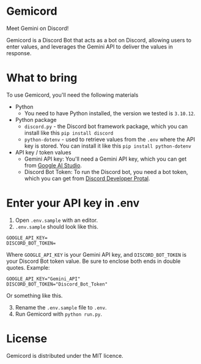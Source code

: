 # Gemicord
Meet Gemini on Discord!

Gemicord is a Discord Bot that acts as a bot on Discord, allowing users to enter values, and leverages the Gemini API to deliver the values in response.

# What to bring
To use Gemicord, you'll need the following materials
* Python
  - You need to have Python installed, the version we tested is `3.10.12`.
* Python package
  - `discord.py` - the Discord bot framework package, which you can install like this `pip install discord`
  - `python-dotenv` - used to retrieve values from the `.env` where the API key is stored. You can install it like this `pip install python-dotenv`
* API key / token values
  - Gemini API key: You'll need a Gemini API key, which you can get from [Google AI Studio](https://aistudio.google.com/app/apikey).
  - Discord Bot Token: To run the Discord bot, you need a bot token, which you can get from [Discord Developer Protal](https://discord.com/developers/docs/intro).

# Enter your API key in .env
1. Open `.env.sample` with an editor.
2. `.env.sample` should look like this.
```env
GOOGLE_API_KEY=
DISCORD_BOT_TOKEN=
```
Where `GOOGLE_API_KEY` is your Gemini API key, and `DISCORD_BOT_TOKEN` is your Discord Bot token value. Be sure to enclose both ends in double quotes. Example:
```env
GOOGLE_API_KEY="Gemini_API"
DISCORD_BOT_TOKEN="Discord_Bot_Token"
```
Or something like this.

3. Rename the `.env.sample` file to `.env`.
4. Run Gemicord with `python run.py`.

# License
Gemicord is distributed under the MIT licence.